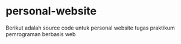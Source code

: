 # personal-website
Berikut adalah source code untuk personal website tugas praktikum pemrograman berbasis web
